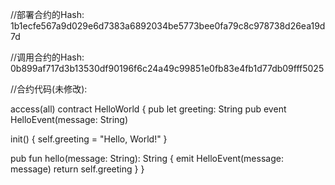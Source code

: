 //部署合约的Hash: 1b1ecfe567a9d029e6d7383a6892034be5773bee0fa79c8c978738d26ea19d7d

//调用合约的Hash: 0b899af717d3b13530df90196f6c24a49c99851e0fb83e4fb1d77db09fff5025


//合约代码(未修改):
 
access(all) contract HelloWorld {
  pub let greeting: String
  pub event HelloEvent(message: String)

  init() {
    self.greeting = "Hello, World!"
  }

  pub fun hello(message: String): String {
    emit HelloEvent(message: message)
    return self.greeting
  }
}